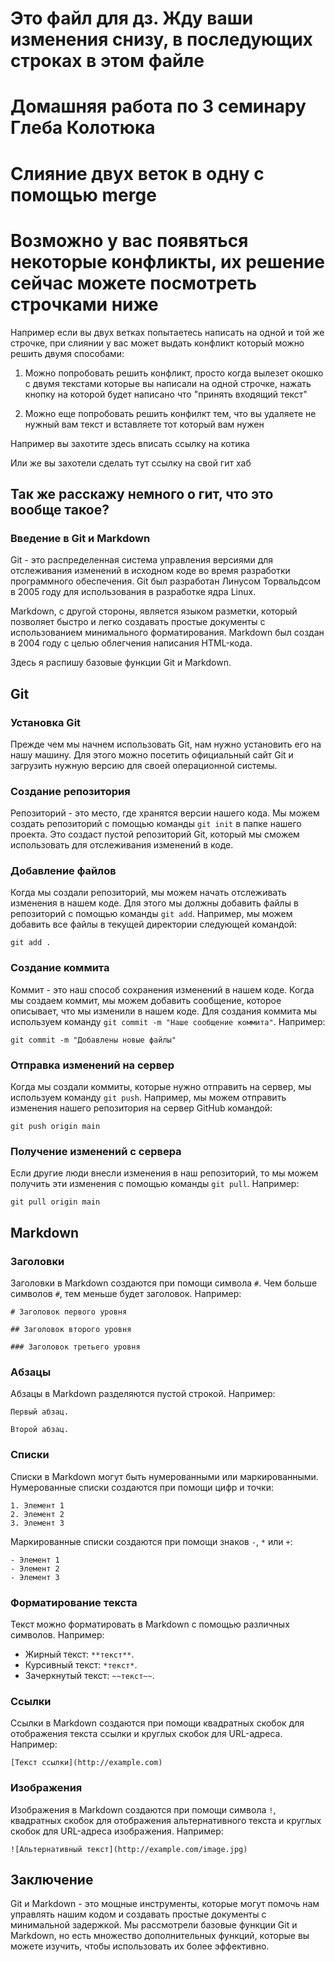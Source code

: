 # Это файл для дз. Жду ваши изменения снизу, в последующих строках в этом файле



# Домашняя работа по 3 семинару Глеба Колотюка

# Слияние двух веток в одну с помощью merge

# Возможно у вас появяться некоторые конфликты, их решение сейчас можете посмотреть строчками ниже

Например если вы двух ветках попытаетесь написать на одной и той же строчке, при слиянии у вас может выдать конфликт который можно решить двумя способами: 

1. Можно попробовать решить конфликт, просто когда вылезет окошко с двумя текстами которые вы написали на одной строчке, нажать кнопку на которой будет написано что "принять входящий текст"

2. Можно еще попробовать решить конфилкт тем, что вы удаляете не нужный вам текст и вставляете тот который вам нужен


Например вы захотите здесь вписать ссылку на котика

Или же вы захотели сделать тут ссылку на свой гит хаб

## Так же расскажу немного о гит, что  это вообще такое?

### Введение в Git и Markdown

Git - это распределенная система управления версиями для отслеживания изменений в исходном коде во время разработки программного обеспечения. Git был разработан Линусом Торвальдсом в 2005 году для использования в разработке ядра Linux.

Markdown, с другой стороны, является языком разметки, который позволяет быстро и легко создавать простые документы с использованием минимального форматирования. Markdown был создан в 2004 году с целью облегчения написания HTML-кода.

Здесь я распишу  базовые функции Git и Markdown.

## Git

### Установка Git

Прежде чем мы начнем использовать Git, нам нужно установить его на нашу машину. Для этого можно посетить официальный сайт Git и загрузить нужную версию для своей операционной системы.

### Создание репозитория

Репозиторий - это место, где хранятся версии нашего кода. Мы можем создать репозиторий с помощью команды `git init` в папке нашего проекта. Это создаст пустой репозиторий Git, который мы сможем использовать для отслеживания изменений в коде.

### Добавление файлов

Когда мы создали репозиторий, мы можем начать отслеживать изменения в нашем коде. Для этого мы должны добавить файлы в репозиторий с помощью команды `git add`. Например, мы можем добавить все файлы в текущей директории следующей командой:

```
git add .
```

### Создание коммита

Коммит - это наш способ сохранения изменений в нашем коде. Когда мы создаем коммит, мы можем добавить сообщение, которое описывает, что мы изменили в нашем коде. Для создания коммита мы используем команду `git commit -m "Наше сообщение коммита"`. Например:

```
git commit -m "Добавлены новые файлы"
```

### Отправка изменений на сервер

Когда мы создали коммиты, которые нужно отправить на сервер, мы используем команду `git push`. Например, мы можем отправить изменения нашего репозитория на сервер GitHub командой:

```
git push origin main
```

### Получение изменений с сервера

Если другие люди внесли изменения в наш репозиторий, то мы можем получить эти изменения с помощью команды `git pull`. Например:

```
git pull origin main
```

## Markdown

### Заголовки

Заголовки в Markdown создаются при помощи символа `#`. Чем больше символов `#`, тем меньше будет заголовок. Например:

```
# Заголовок первого уровня

## Заголовок второго уровня

### Заголовок третьего уровня
```

### Абзацы

Абзацы в Markdown разделяются пустой строкой. Например:

```
Первый абзац.

Второй абзац.
```

### Списки

Списки в Markdown могут быть нумерованными или маркированными. Нумерованные списки создаются при помощи цифр и точки:

```
1. Элемент 1
2. Элемент 2
3. Элемент 3
```

Маркированные списки создаются при помощи знаков `-`, `*` или `+`:

```
- Элемент 1
- Элемент 2
- Элемент 3
```

### Форматирование текста

Текст можно форматировать в Markdown с помощью различных символов. Например:

- Жирный текст: `**текст**`.
- Курсивный текст: `*текст*`.
- Зачеркнутый текст: `~~текст~~`.

### Ссылки

Ссылки в Markdown создаются при помощи квадратных скобок для отображения текста ссылки и круглых скобок для URL-адреса. Например:

```
[Текст ссылки](http://example.com)
```

### Изображения

Изображения в Markdown создаются при помощи символа `!`, квадратных скобок для отображения альтернативного текста и круглых скобок для URL-адреса изображения. Например:

```
![Альтернативный текст](http://example.com/image.jpg)
```

## Заключение

Git и Markdown - это мощные инструменты, которые могут помочь нам управлять нашим кодом и создавать простые документы с минимальной задержкой. Мы рассмотрели базовые функции Git и Markdown, но есть множество дополнительных функций, которые вы можете изучить, чтобы использовать их более эффективно.